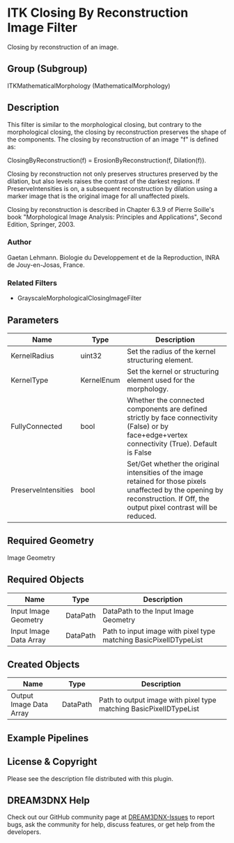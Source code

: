 # ITK Closing By Reconstruction Image Filter

Closing by reconstruction of an image.

## Group (Subgroup)

ITKMathematicalMorphology (MathematicalMorphology)

## Description

This filter is similar to the morphological closing, but contrary to the morphological closing, the closing by reconstruction preserves the shape of the components. The closing by reconstruction of an image "f" is defined as:

ClosingByReconstruction(f) = ErosionByReconstruction(f, Dilation(f)).

Closing by reconstruction not only preserves structures preserved by the dilation, but also levels raises the contrast of the darkest regions. If PreserveIntensities is on, a subsequent reconstruction by dilation using a marker image that is the original image for all unaffected pixels.

Closing by reconstruction is described in Chapter 6.3.9 of Pierre Soille's book "Morphological Image Analysis: Principles and
Applications", Second Edition, Springer, 2003.

### Author

 Gaetan Lehmann. Biologie du Developpement et de la Reproduction, INRA de Jouy-en-Josas, France.

### Related Filters

- GrayscaleMorphologicalClosingImageFilter

## Parameters

| Name | Type | Description |
|------------|------| --------------------------------- |
| KernelRadius | uint32 | Set the radius of the kernel structuring element. |
| KernelType | KernelEnum | Set the kernel or structuring element used for the morphology. |
| FullyConnected | bool | Whether the connected components are defined strictly by face connectivity (False) or by face+edge+vertex connectivity (True). Default is False |
| PreserveIntensities | bool | Set/Get whether the original intensities of the image retained for those pixels unaffected by the opening by reconstruction. If Off, the output pixel contrast will be reduced. |

## Required Geometry

Image Geometry

## Required Objects

| Name |Type | Description |
|-----|------|-------------|
| Input Image Geometry | DataPath | DataPath to the Input Image Geometry |
| Input Image Data Array | DataPath | Path to input image with pixel type matching BasicPixelIDTypeList |

## Created Objects

| Name |Type | Description |
|-----|------|-------------|
| Output Image Data Array | DataPath | Path to output image with pixel type matching BasicPixelIDTypeList |

## Example Pipelines

## License & Copyright

Please see the description file distributed with this plugin.

## DREAM3DNX Help

Check out our GitHub community page at [DREAM3DNX-Issues](https://github.com/BlueQuartzSoftware/DREAM3DNX-Issues) to report bugs, ask the community for help, discuss features, or get help from the developers.
